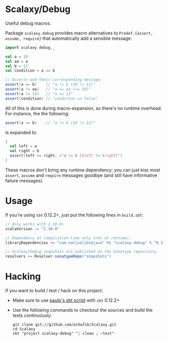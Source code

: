# Scalaxy/Debug

Useful debug macros.

Package `scalaxy.debug` provides macro alternatives to `Predef.{assert, assume, require}` that automatically add a sensible message:
```scala
import scalaxy.debug._

val a = 10
val aa = a
val b = 12
val condition = a == b

// Asserts and their corresponding message:
assert(a == b)    // "a != b (10 != 12)"
assert(a != aa)   // "a == aa (== 10)" 
assert(a != 12)   // "a == 12"
assert(condition) // "condition == false"
```

All of this is done during macro-expansion, so there's no runtime overhead.
For instance, the the following:
```scala
assert(a == b)    // "a != b (10 != 12)"
```
Is expanded to:
```scala
{ 
  val left = a
  val right = b
  assert(left == right, s"a != b ($left != $right)")
}
```

These macros don't bring any runtime dependency: you can just kiss most `assert`, `assume` and `require` messages goodbye (and still have informative failure messages).

# Usage

If you're using `sbt` 0.12.2+, just put the following lines in `build.sbt`:
```scala
// Only works with 2.10.0+
scalaVersion := "2.10.0"

// Dependency at compilation-time only (not at runtime).
libraryDependencies += "com.nativelibs4java" %% "scalaxy-debug" % "0.3-SNAPSHOT" % "provided"

// Scalaxy/Debug snapshots are published on the Sonatype repository.
resolvers += Resolver.sonatypeRepo("snapshots")
```
    
# Hacking

If you want to build / test / hack on this project:
- Make sure to use [paulp's sbt script](https://github.com/paulp/sbt-extras) with `sbt` 0.12.2+
- Use the following commands to checkout the sources and build the tests continuously: 

    ```
    git clone git://github.com/ochafik/Scalaxy.git
    cd Scalaxy
    sbt "project scalaxy-debug" "; clean ; ~test"
    ```

